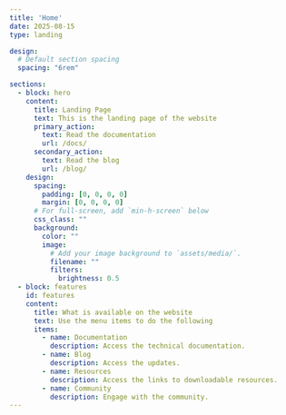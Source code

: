 ```yaml
---
title: 'Home'
date: 2025-08-15
type: landing

design:
  # Default section spacing
  spacing: "6rem"

sections:
  - block: hero
    content:
      title: Landing Page
      text: This is the landing page of the website
      primary_action:
        text: Read the documentation
        url: /docs/
      secondary_action:
        text: Read the blog
        url: /blog/
    design:
      spacing:
        padding: [0, 0, 0, 0]
        margin: [0, 0, 0, 0]
      # For full-screen, add `min-h-screen` below
      css_class: ""
      background:
        color: ""
        image:
          # Add your image background to `assets/media/`.
          filename: ""
          filters:
            brightness: 0.5
  - block: features
    id: features
    content:
      title: What is available on the website
      text: Use the menu items to do the following
      items:
        - name: Documentation
          description: Access the technical documentation.
        - name: Blog
          description: Access the updates.
        - name: Resources
          description: Access the links to downloadable resources. 
        - name: Community
          description: Engage with the community.
---
```

